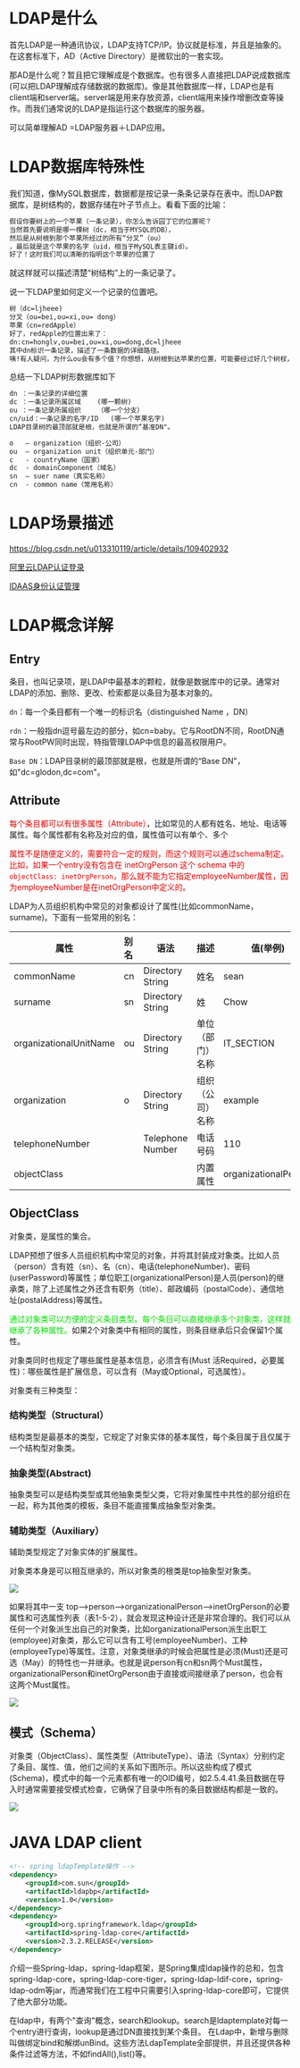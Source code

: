 # LDAP是什么

首先LDAP是一种通讯协议，LDAP支持TCP/IP。协议就是标准，并且是抽象的。在这套标准下，AD（Active Directory）是微软出的一套实现。

那AD是什么呢？暂且把它理解成是个数据库。也有很多人直接把LDAP说成数据库(可以把LDAP理解成存储数据的数据库)。像是其他数据库一样，LDAP也是有client端和server端。server端是用来存放资源，client端用来操作增删改查等操作。而我们通常说的LDAP是指运行这个数据库的服务器。

可以简单理解AD =LDAP服务器＋LDAP应用。

# LDAP数据库特殊性

我们知道，像MySQL数据库，数据都是按记录一条条记录存在表中。而LDAP数据库，是树结构的，数据存储在叶子节点上。看看下面的比喻：

```tex
假设你要树上的一个苹果（一条记录），你怎么告诉园丁它的位置呢？
当然首先要说明是哪一棵树（dc，相当于MYSQL的DB），
然后是从树根到那个苹果所经过的所有“分叉”（ou）
，最后就是这个苹果的名字（uid，相当于MySQL表主键id）。
好了！这时我们可以清晰的指明这个苹果的位置了
```

就这样就可以描述清楚“树结构”上的一条记录了。

说一下LDAP里如何定义一个记录的位置吧。 

```tex
树（dc=ljheee)
分叉（ou=bei,ou=xi,ou= dong）
苹果（cn=redApple）
好了，redApple的位置出来了：
dn:cn=honglv,ou=bei,ou=xi,ou=dong,dc=ljheee
其中dn标识一条记录，描述了一条数据的详细路径。
咦!有人疑问，为什么ou会有多个值？你想想，从树根到达苹果的位置，可能要经过好几个树杈，所有ou可能有多个值。关于dn后面一长串，分别是cn，ou,dc；中间用逗号隔开。
```

总结一下LDAP树形数据库如下

```tex
dn ：一条记录的详细位置
dc ：一条记录所属区域    (哪一颗树)
ou ：一条记录所属组织    （哪一个分支）
cn/uid：一条记录的名字/ID   (哪一个苹果名字)
LDAP目录树的最顶部就是根，也就是所谓的“基准DN"。
```



```tex
o 	– organization（组织-公司）
ou 	– organization unit（组织单元-部门）
c 	- countryName（国家）
dc 	- domainComponent（域名）
sn 	– suer name（真实名称）
cn 	- common name（常用名称）
```

# LDAP场景描述

https://blog.csdn.net/u013310119/article/details/109402932

[阿里云LDAP认证登录](https://help.aliyun.com/document_detail/147473.html)

[IDAAS身份认证管理](https://cloud.baidu.com/doc/IDaaS/s/Lkcacxmmq)



# LDAP概念详解

## Entry

条目，也叫记录项，是LDAP中最基本的颗粒，就像是数据库中的记录。通常对LDAP的添加、删除、更改、检索都是以条目为基本对象的。



`dn`：每一个条目都有一个唯一的标识名（distinguished Name ，DN）

`rdn`：一般指dn逗号最左边的部分，如cn=baby。它与RootDN不同，RootDN通常与RootPW同时出现，特指管理LDAP中信息的最高权限用户。

`Base DN`：LDAP目录树的最顶部就是根，也就是所谓的“Base DN"，如"dc=glodon,dc=com"。



## Attribute

<font color=#dd0000>每个条目都可以有很多属性（Attribute）</font>，比如常见的人都有姓名、地址、电话等属性。每个属性都有名称及对应的值，属性值可以有单个、多个



<font color=#dd0000>属性不是随便定义的，需要符合一定的规则，而这个规则可以通过schema制定。比如，如果一个entry没有包含在 inetOrgPerson 这个 schema 中的`objectClass: inetOrgPerson`，那么就不能为它指定employeeNumber属性，因为employeeNumber是在inetOrgPerson中定义的。</font>

LDAP为人员组织机构中常见的对象都设计了属性(比如commonName，surname)。下面有一些常用的别名：

| 属性                   | 别名 | 语法             | 描述             | 值(举例)             |
| ---------------------- | :--- | ---------------- | ---------------- | -------------------- |
| commonName             | cn   | Directory String | 姓名             | sean                 |
| surname                | sn   | Directory String | 姓               | Chow                 |
| organizationalUnitName | ou   | Directory String | 单位（部门）名称 | IT_SECTION           |
| organization           | o    | Directory String | 组织（公司）名称 | example              |
| telephoneNumber        |      | Telephone Number | 电话号码         | 110                  |
| objectClass            |      |                  | 内置属性         | organizationalPerson |



## ObjectClass

对象类，是属性的集合。

LDAP预想了很多人员组织机构中常见的对象，并将其封装成对象类。比如人员（person）含有姓（sn）、名（cn）、电话(telephoneNumber)、密码(userPassword)等属性；单位职工(organizationalPerson)是人员(person)的继承类，除了上述属性之外还含有职务（title）、邮政编码（postalCode）、通信地址(postalAddress)等属性。

<font color=#00dd00>通过对象类可以方便的定义条目类型。每个条目可以直接继承多个对象类，这样就继承了各种属性。</font>如果2个对象类中有相同的属性，则条目继承后只会保留1个属性。

对象类同时也规定了哪些属性是基本信息，必须含有(Must 活Required，必要属性)：哪些属性是扩展信息，可以含有（May或Optional，可选属性）。



对象类有三种类型：

### 结构类型（Structural）

结构类型是最基本的类型，它规定了对象实体的基本属性，每个条目属于且仅属于一个结构型对象类。

### 抽象类型(Abstract)

抽象类型可以是结构类型或其他抽象类型父类，它将对象属性中共性的部分组织在一起，称为其他类的模板，条目不能直接集成抽象型对象类。

### 辅助类型（Auxiliary）

辅助类型规定了对象实体的扩展属性。



对象类本身是可以相互继承的，所以对象类的根类是top抽象型对象类。

![](http://s3.51cto.com/wyfs02/M02/3E/AF/wKioL1PHmHLycKa4AADp74iLi5M845.jpg)



如果将其中一支 top-->person-->organizationalPerson-->inetOrgPerson的必要属性和可选属性列表（表1-5-2），就会发现这种设计还是非常合理的。我们可以从任何一个对象派生出自己的对象类，比如organizationalPerson派生出职工(employee)对象类，那么它可以含有工号(employeeNumber)、工种(employeeType)等属性。注意，对象类继承的时候会把属性是必须(Must)还是可选（May）的特性也一并继承。也就是说person有cn和sn两个Must属性，organizationalPerson和inetOrgPerson由于直接或间接继承了person，也会有这两个Must属性。

![](img/ldap1.png)



## 模式（Schema）

对象类（ObjectClass）、属性类型（AttributeType）、语法（Syntax）分别约定了条目、属性、值，他们之间的关系如下图所示。所以这些构成了模式(Schema)，模式中的每一个元素都有唯一的OID编号，如2.5.4.41.条目数据在导入时通常需要接受模式检查，它确保了目录中所有的条目数据结构都是一致的。

![](http://s3.51cto.com/wyfs02/M01/3E/B8/wKiom1PHoRbxZBZ-AAECq9r2G9Y162.jpg)

# JAVA LDAP client

```xml
<!-- spring ldapTemplate操作 -->
<dependency>
    <groupId>com.sun</groupId>
    <artifactId>ldapbp</artifactId>
    <version>1.0</version>
</dependency>
<dependency>
    <groupId>org.springframework.ldap</groupId>
    <artifactId>spring-ldap-core</artifactId>
    <version>2.3.2.RELEASE</version>
</dependency>
```

介绍一些Spring-ldap，spring-ldap框架，是Spring集成ldap操作的总和，包含spring-ldap-core，spring-ldap-core-tiger，spring-ldap-ldif-core，spring-ldap-odm等jar，而通常我们在工程中只需要引入spring-ldap-core即可，它提供了绝大部分功能。



在ldap中，有两个"查询"概念，search和lookup。search是ldaptemplate对每一个entry进行查询，lookup是通过DN直接找到某个条目。
在Ldap中，新增与删除叫做绑定bind和解绑unBind。这些方法LdapTemplate全部提供，并且还提供各种条件过滤等方法，不如findAll(),list()等。